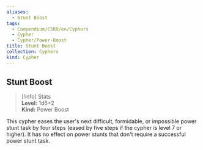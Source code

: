 ```yaml
---
aliases:
  - Stunt Boost
tags:
  - Compendium/CSRD/en/Cyphers
  - Cypher
  - Cypher/Power-Boost
title: Stunt Boost
collection: Cyphers
kind: Cypher
---
```

## Stunt Boost  
>[!info] Stats  
> **Level:** 1d6+2  
> **Kind:** Power Boost
  
This cypher eases the user's next difficult, formidable, or impossible power stunt task by four steps (eased by five steps if the cypher is level 7 or higher). It has no effect on power stunts that don't require a successful power stunt task.